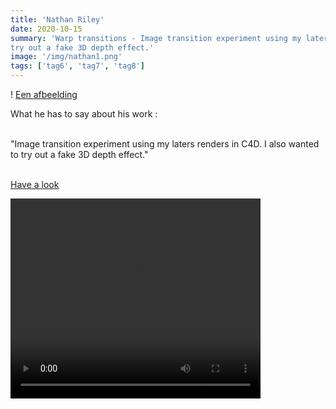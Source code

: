 ```yaml
---
title: 'Nathan Riley'
date: 2020-10-15
summary: 'Warp transitions - Image transition experiment using my laters renders in C4D. I also wanted to
try out a fake 3D depth effect.'
image: '/img/nathan1.png'
tags: ['tag6', 'tag7', 'tag8']
---
```

! [Een afbeelding](/img/nathan1.png)

What he has to say about his work :

<br> "Image transition experiment using my laters renders in C4D. I also wanted to
try out a fake 3D depth effect."

<br><a href="https://codepen.io/craftedbygc/live/aXGKrZ"> Have a look </a><br>

<video width="400" height="320" controls>
  <source src="/img/nathan.mp4" type="video/mp4">
  <source src="movie.ogg" type="video/ogg">
Your browser does not support the video tag.
</video>
